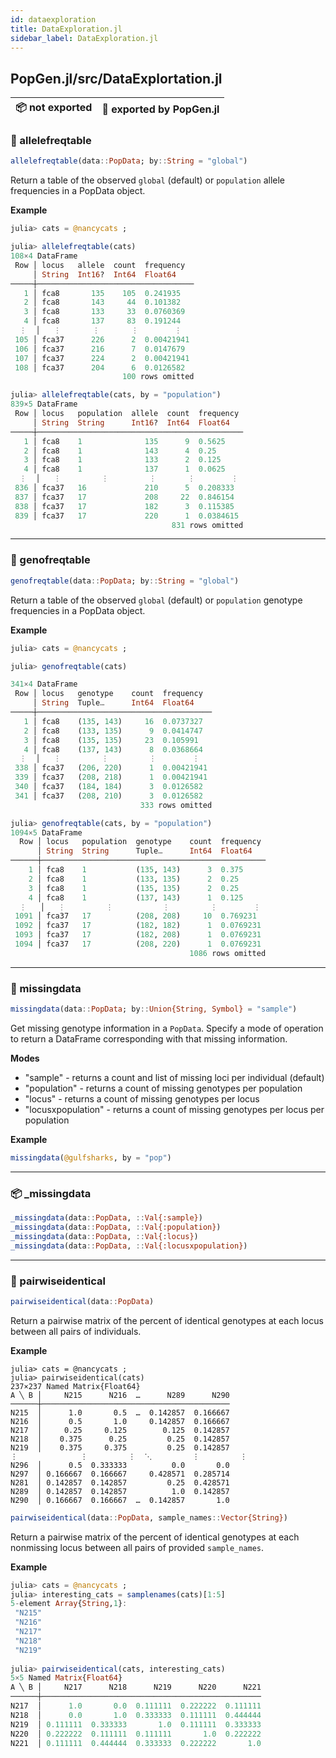 ```yaml
---
id: dataexploration
title: DataExploration.jl
sidebar_label: DataExploration.jl
---
```


## PopGen.jl/src/DataExplortation.jl
| 📦  not exported | 🔵  exported by PopGen.jl |
|:---:|:---:|

### 🔵 allelefreqtable
```julia
allelefreqtable(data::PopData; by::String = "global")
```
Return a table of the observed `global` (default) or `population` allele frequencies in a PopData object.

**Example**
```julia
julia> cats = @nancycats ;

julia> allelefreqtable(cats)
108×4 DataFrame
 Row │ locus   allele  count  frequency  
     │ String  Int16?  Int64  Float64    
─────┼───────────────────────────────────
   1 │ fca8       135    105  0.241935
   2 │ fca8       143     44  0.101382
   3 │ fca8       133     33  0.0760369
   4 │ fca8       137     83  0.191244
  ⋮  │   ⋮       ⋮       ⋮        ⋮
 105 │ fca37      226      2  0.00421941
 106 │ fca37      216      7  0.0147679
 107 │ fca37      224      2  0.00421941
 108 │ fca37      204      6  0.0126582
                         100 rows omitted

julia> allelefreqtable(cats, by = "population")
839×5 DataFrame
 Row │ locus   population  allele  count  frequency 
     │ String  String      Int16?  Int64  Float64   
─────┼──────────────────────────────────────────────
   1 │ fca8    1              135      9  0.5625
   2 │ fca8    1              143      4  0.25
   3 │ fca8    1              133      2  0.125
   4 │ fca8    1              137      1  0.0625
  ⋮  │   ⋮         ⋮         ⋮       ⋮        ⋮
 836 │ fca37   16             210      5  0.208333
 837 │ fca37   17             208     22  0.846154
 838 │ fca37   17             182      3  0.115385
 839 │ fca37   17             220      1  0.0384615
                                    831 rows omitted
```

----

### 🔵 genofreqtable
```julia
genofreqtable(data::PopData; by::String = "global")
```
Return a table of the observed `global` (default) or `population` genotype frequencies in a PopData object.

**Example**
```julia
julia> cats = @nancycats ;

julia> genofreqtable(cats)

341×4 DataFrame
 Row │ locus   genotype    count  frequency  
     │ String  Tuple…      Int64  Float64    
─────┼───────────────────────────────────────
   1 │ fca8    (135, 143)     16  0.0737327
   2 │ fca8    (133, 135)      9  0.0414747
   3 │ fca8    (135, 135)     23  0.105991
   4 │ fca8    (137, 143)      8  0.0368664
  ⋮  │   ⋮         ⋮         ⋮        ⋮
 338 │ fca37   (206, 220)      1  0.00421941
 339 │ fca37   (208, 218)      1  0.00421941
 340 │ fca37   (184, 184)      3  0.0126582
 341 │ fca37   (208, 210)      3  0.0126582
                             333 rows omitted

julia> genofreqtable(cats, by = "population")
1094×5 DataFrame
  Row │ locus   population  genotype    count  frequency         
      │ String  String      Tuple…      Int64  Float64           
──────┼──────────────────────────────────────────────────        
    1 │ fca8    1           (135, 143)      3  0.375
    2 │ fca8    1           (133, 135)      2  0.25
    3 │ fca8    1           (135, 135)      2  0.25
    4 │ fca8    1           (137, 143)      1  0.125
  ⋮   │   ⋮         ⋮           ⋮         ⋮        ⋮
 1091 │ fca37   17          (208, 208)     10  0.769231
 1092 │ fca37   17          (182, 182)      1  0.0769231
 1093 │ fca37   17          (182, 208)      1  0.0769231
 1094 │ fca37   17          (208, 220)      1  0.0769231
                                        1086 rows omitted 
```

----

### 🔵 missingdata
```julia
missingdata(data::PopData; by::Union{String, Symbol} = "sample")
```
Get missing genotype information in a `PopData`. Specify a mode of operation
to return a DataFrame corresponding with that missing information.

**Modes**
- "sample" - returns a count and list of missing loci per individual (default)
- "population" - returns a count of missing genotypes per population
- "locus" - returns a count of missing genotypes per locus
- "locusxpopulation" - returns a count of missing genotypes per locus per population


**Example**
```julia
missingdata(@gulfsharks, by = "pop")
```
----
### 📦 _missingdata
```julia
_missingdata(data::PopData, ::Val{:sample})
_missingdata(data::PopData, ::Val{:population})
_missingdata(data::PopData, ::Val{:locus})
_missingdata(data::PopData, ::Val{:locusxpopulation})
```

-----

### 🔵 pairwiseidentical
```julia
pairwiseidentical(data::PopData)
```
Return a pairwise matrix of the percent of identical genotypes at each locus between all pairs of individuals.

**Example**
```
julia> cats = @nancycats ;
julia> pairwiseidentical(cats)
237×237 Named Matrix{Float64}
A ╲ B │     N215      N216  …      N289      N290
──────┼──────────────────────────────────────────
N215  │      1.0       0.5  …  0.142857  0.166667
N216  │      0.5       1.0     0.142857  0.166667
N217  │     0.25     0.125        0.125  0.142857
N218  │    0.375      0.25         0.25  0.142857
N219  │    0.375     0.375         0.25  0.142857
⋮              ⋮         ⋮  ⋱         ⋮         ⋮
N296  │      0.5  0.333333          0.0       0.0
N297  │ 0.166667  0.166667     0.428571  0.285714
N281  │ 0.142857  0.142857         0.25  0.428571
N289  │ 0.142857  0.142857          1.0  0.142857
N290  │ 0.166667  0.166667  …  0.142857       1.0
```

```julia
pairwiseidentical(data::PopData, sample_names::Vector{String})
```
Return a pairwise matrix of the percent of identical genotypes at 
each nonmissing locus between all pairs of provided `sample_names`.

**Example**
```julia
julia> cats = @nancycats ;
julia> interesting_cats = samplenames(cats)[1:5]
5-element Array{String,1}:
 "N215"
 "N216"
 "N217"
 "N218"
 "N219"
 
julia> pairwiseidentical(cats, interesting_cats)
5×5 Named Matrix{Float64}
A ╲ B │     N217      N218      N219      N220      N221
──────┼─────────────────────────────────────────────────
N217  │      1.0       0.0  0.111111  0.222222  0.111111
N218  │      0.0       1.0  0.333333  0.111111  0.444444
N219  │ 0.111111  0.333333       1.0  0.111111  0.333333
N220  │ 0.222222  0.111111  0.111111       1.0  0.222222
N221  │ 0.111111  0.444444  0.333333  0.222222       1.0
```

